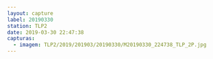 ```yaml
---
layout: capture
label: 20190330
station: TLP2
date: 2019-03-30 22:47:38
capturas:
  - imagem: TLP2/2019/201903/20190330/M20190330_224738_TLP_2P.jpg
---
```

